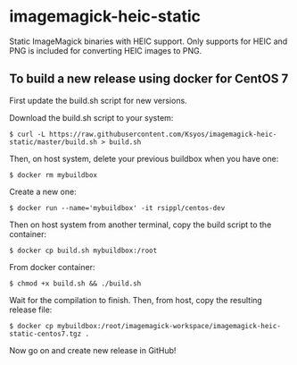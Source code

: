 # imagemagick-heic-static
Static ImageMagick binaries with HEIC support. Only supports for HEIC and PNG is included for converting HEIC images to PNG.

## To build a new release using docker for CentOS 7

First update the build.sh script for new versions.

Download the build.sh script to your system:

```
$ curl -L https://raw.githubusercontent.com/Ksyos/imagemagick-heic-static/master/build.sh > build.sh
```

Then, on host system, delete your previous buildbox when you have one:

```
$ docker rm mybuildbox
```

Create a new one:

```
$ docker run --name='mybuildbox' -it rsippl/centos-dev
```

Then on host system from another terminal, copy the build script to the container:

```
$ docker cp build.sh mybuildbox:/root
```

From docker container:

```
$ chmod +x build.sh && ./build.sh
```

Wait for the compilation to finish. Then, from host, copy the resulting release file:

```
$ docker cp mybuildbox:/root/imagemagick-workspace/imagemagick-heic-static-centos7.tgz .
```

Now go on and create new release in GitHub!
